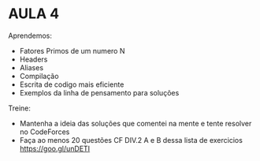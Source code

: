 # AULA 4

Aprendemos:

- Fatores Primos de um numero N
- Headers
- Aliases
- Compilação
- Escrita de codigo mais eficiente
- Exemplos da linha de pensamento para soluções

Treine:

- Mantenha a ideia das soluções que comentei na mente e tente resolver no CodeForces
- Faça ao menos 20 questões CF DIV.2 A e B dessa lista de exercicios https://goo.gl/unDETI
